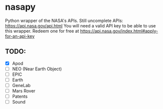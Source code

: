 # nasapy
Python wrapper of the NASA's APIs. Still uncomplete
APIs: https://api.nasa.gov/api.html
You will need a valid API key to be able to use this wrapper.
Redeem one for free at https://api.nasa.gov/index.html#apply-for-an-api-key

## TODO:
- [x] Apod
- [ ] NEO (Near Earth Object)
- [ ] EPIC
- [ ] Earth
- [ ] GeneLab
- [ ] Mars Rover
- [ ] Patents
- [ ] Sound

